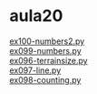 # aula20 
<a href='https://gabrielryanft.github.io/learning/cursoemvideo/python/exerciciospython/aula20 funcoes/ex100-numbers2.py' target='_blank' rel='next'>ex100-numbers2.py</a><br/>
<a href='https://gabrielryanft.github.io/learning/cursoemvideo/python/exerciciospython/aula20 funcoes/ex099-numbers.py' target='_blank' rel='next'>ex099-numbers.py</a><br/>
<a href='https://gabrielryanft.github.io/learning/cursoemvideo/python/exerciciospython/aula20 funcoes/ex096-terrainsize.py' target='_blank' rel='next'>ex096-terrainsize.py</a><br/>
<a href='https://gabrielryanft.github.io/learning/cursoemvideo/python/exerciciospython/aula20 funcoes/ex097-line.py' target='_blank' rel='next'>ex097-line.py</a><br/>
<a href='https://gabrielryanft.github.io/learning/cursoemvideo/python/exerciciospython/aula20 funcoes/ex098-counting.py' target='_blank' rel='next'>ex098-counting.py</a><br/>
